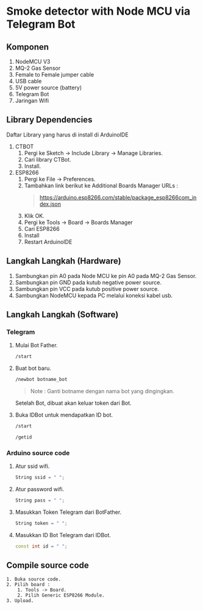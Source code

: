 # Smoke detector with Node MCU via Telegram Bot

## Komponen
1. NodeMCU V3
2. MQ-2 Gas Sensor
3. Female to Female jumper cable
4. USB cable
5. 5V power source (battery)
6. Telegram Bot
7. Jaringan Wifi

## Library Dependencies
Daftar Library yang harus di install di ArduinoIDE
1. CTBOT
    1. Pergi ke Sketch -> Include Library -> Manage Libraries.
    2. Cari library CTBot.
    3. Install.
2. ESP8266
    1. Pergi ke File -> Preferences.
    2. Tambahkan link berikut ke Additional Boards Manager URLs :
        > https://arduino.esp8266.com/stable/package_esp8266com_index.json
    3. Klik OK.
    4. Pergi ke Tools -> Board -> Boards Manager
    5. Cari ESP8266
    6. Install
    7. Restart ArduinoIDE

## Langkah Langkah (Hardware)

1. Sambungkan pin A0 pada Node MCU ke pin A0 pada MQ-2 Gas Sensor.
2. Sambungkan pin GND pada kutub negative power source.
3. Sambungkan pin VCC pada kutub positive power source.
4. Sambungkan NodeMCU kepada PC melalui koneksi kabel usb.

## Langkah Langkah (Software)

### Telegram
1. Mulai Bot Father.
    ``` bash
    /start
    ```
2. Buat bot baru.
    ``` bash
    /newbot botname_bot
    ```
    > Note : Ganti botname dengan nama bot yang dingingkan.
    
    Setelah Bot, dibuat akan keluar token dari Bot.
        
3. Buka IDBot untuk mendapatkan ID bot.
    ``` bash
    /start
    ```
        
    ``` bash
    /getid
    ```
### Arduino source code
1. Atur ssid wifi.
   ``` cpp
   String ssid = " ";
   ```
2. Atur password wifi.
    ``` cpp
    String pass = " ";
    ```
3. Masukkan Token Telegram dari BotFather.
    ``` cpp
    String token = " "; 
    ```
4. Masukkan ID Bot Telegram dari IDBot.
    ``` cpp
    const int id = " ";
    ```
    
## Compile source code
    1. Buka source code.
    2. Pilih board :
        1. Tools -> Board.
        2. Pilih Generic ESP8266 Module.
    3. Upload.
    
